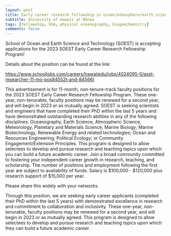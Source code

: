 ```yaml
---
layout: post
title: Early career research fellowship in ocean/atmosphere/earth sciences (Mānoa, Hawaii)
subtitle: University of Hawaii at Mānoa
tags: [fellowship, USA, physical oceanography, biogeochemistry]
comments: false
---
```

School of Ocean and Earth Science and Technology (SOEST) is accepting
applications for the 2023 SOEST Early Career Research Fellowship Program!

Details about the position can be found at the link:

https://www.schooljobs.com/careers/hawaiiedu/jobs/4024095-0/asst-researcher-11-mo-pos84552t-and-84566t


This advertisement is for 11-month, non-tenure-track faculty positions for
the 2023 SOEST Early Career Research Fellowship Program. These one-year,
non-tenurable, faculty positions may be renewed for a second year, and will
begin in 2023 or as mutually agreed.  SOEST is seeking scientists and
engineers that have completed their PhD within the last 5 years and have
demonstrated outstanding research abilities in any of the following
disciplines: Oceanography, Earth Science, Atmospheric Science, Meteorology,
Planetary and Materials Science; Marine Biology; Marine Biotechnology,
Renewable Energy and related technologies; Ocean and Resources Engineering;
Political Ecology; or Community Engagement/Extension Principles. This
program is designed to allow selectees to develop and pursue research and
teaching topics upon which you can build a future academic career. Join a
broad community committed to fostering your independent career growth in
research, teaching, and scholarship. The number of positions and employment
following the first year are subject to availability of funds.  Salary is
$100,000 - $120,000 plus research support of $15,000 per year.

Please share this widely with your networks.

Through this position, we are seeking early career applicants (completed
their PhD within the last 5 years) with demonstrated excellence in research
and commitment to collaboration and inclusivity. These one-year,
non-tenurable, faculty positions may be renewed for a second year, and will
begin in 2023 or as mutually agreed. This program is designed to allow
selectees to develop and pursue research and teaching topics upon which
they can build a future academic career.
